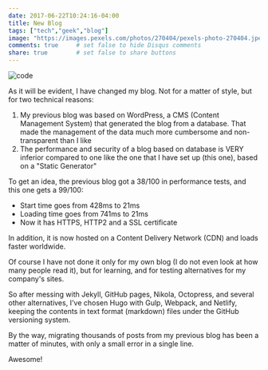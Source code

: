 ```yaml
---
date: 2017-06-22T10:24:16-04:00
title: New Blog
tags: ["tech","geek","blog"]
image: "https://images.pexels.com/photos/270404/pexels-photo-270404.jpeg"
comments: true     # set false to hide Disqus comments
share: true        # set false to share buttons
---
```


![code](https://images.pexels.com/photos/270404/pexels-photo-270404.jpeg)

As it will be evident, I have changed my blog.
Not for a matter of style, but for two technical reasons:  

1. My previous blog was based on WordPress, a CMS (Content Management System) that generated the blog from a database. That made the management of the data much more cumbersome and non-transparent than I like
2. The performance and security of a blog based on database is VERY inferior compared to one like the one that I have set up (this one), based on a "Static Generator"

To get an idea, the previous blog got a 38/100 in performance tests, and this one gets a 99/100:

- Start time goes from 428ms to 21ms
- Loading time goes from 741ms to 21ms
- Now it has HTTPS, HTTP2 and a SSL certificate

In addition, it is now hosted on a Content Delivery Network (CDN) and loads faster worldwide.

Of course I have not done it only for my own blog (I do not even look at how many people read it), but for learning, and for testing alternatives for my company's sites.

So after messing with Jekyll, GitHub pages, Nikola, Octopress, and several other alternatives, I've chosen Hugo with Gulp, Webpack, and Netlify, keeping the contents in text format (markdown) files under the GitHub versioning system.

By the way, migrating thousands of posts from my previous blog has been a matter of minutes, with only a small error in a single line.

Awesome!